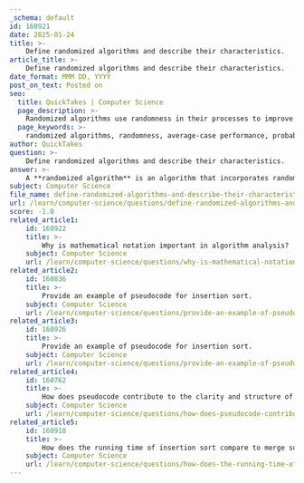 ```yaml
---
_schema: default
id: 160921
date: 2025-01-24
title: >-
    Define randomized algorithms and describe their characteristics.
article_title: >-
    Define randomized algorithms and describe their characteristics.
date_format: MMM DD, YYYY
post_on_text: Posted on
seo:
  title: QuickTakes | Computer Science
  page_description: >-
    Randomized algorithms use randomness in their processes to improve average-case performance, provide probabilistic guarantees, and simplify implementation, including types such as Las Vegas and Monte Carlo algorithms.
  page_keywords: >-
    randomized algorithms, randomness, average-case performance, probabilistic guarantees, simplicity, efficiency, Las Vegas algorithms, Monte Carlo algorithms, random quick sort, Karger's algorithm
author: QuickTakes
question: >-
    Define randomized algorithms and describe their characteristics.
answer: >-
    A **randomized algorithm** is an algorithm that incorporates randomness as part of its logic or procedure. This randomness can be used to influence the algorithm's behavior, often leading to improved performance in terms of average-case running time or output quality. Here are some key characteristics of randomized algorithms:\n\n1. **Use of Randomness**: Randomized algorithms utilize random bits as auxiliary input to guide their operations. This randomness can be introduced at various stages of the algorithm, affecting decisions made during execution.\n\n2. **Average-Case Performance**: One of the primary motivations for using randomized algorithms is to achieve good average-case performance. While deterministic algorithms may have a fixed running time for a given input, randomized algorithms can often perform better on average across all possible inputs.\n\n3. **Probabilistic Guarantees**: Randomized algorithms can provide probabilistic guarantees about their outputs. For instance, they may produce correct results with high probability or yield results that are close to the optimal solution.\n\n4. **Simplicity and Efficiency**: Many randomized algorithms are simpler to implement than their deterministic counterparts. They can also lead to more efficient solutions, particularly for complex problems where deterministic approaches may be cumbersome or inefficient.\n\n5. **Types of Randomized Algorithms**: There are two main types of randomized algorithms:\n   - **Las Vegas Algorithms**: These algorithms always produce the correct result, but their running time may vary. An example is randomized quicksort, which selects a pivot randomly and sorts the array based on that pivot.\n   - **Monte Carlo Algorithms**: These algorithms may produce incorrect results with a certain probability, but they have a guaranteed running time. An example is a randomized algorithm for approximating the solution to a problem where exact solutions are computationally expensive.\n\n6. **Examples**: Common examples of randomized algorithms include:\n   - **Randomized Quick Sort**: This algorithm randomly selects a pivot element to partition the array, which helps in achieving better average-case performance.\n   - **Karger's Algorithm**: A randomized algorithm for finding the minimum cut in a graph, which relies on random edge selection.\n\nIn summary, randomized algorithms leverage randomness to enhance performance, simplify design, and provide probabilistic guarantees, making them a powerful tool in algorithm design and analysis.
subject: Computer Science
file_name: define-randomized-algorithms-and-describe-their-characteristics.md
url: /learn/computer-science/questions/define-randomized-algorithms-and-describe-their-characteristics
score: -1.0
related_article1:
    id: 160922
    title: >-
        Why is mathematical notation important in algorithm analysis?
    subject: Computer Science
    url: /learn/computer-science/questions/why-is-mathematical-notation-important-in-algorithm-analysis
related_article2:
    id: 160836
    title: >-
        Provide an example of pseudocode for insertion sort.
    subject: Computer Science
    url: /learn/computer-science/questions/provide-an-example-of-pseudocode-for-insertion-sort
related_article3:
    id: 160926
    title: >-
        Provide an example of pseudocode for insertion sort.
    subject: Computer Science
    url: /learn/computer-science/questions/provide-an-example-of-pseudocode-for-insertion-sort
related_article4:
    id: 160762
    title: >-
        How does pseudocode contribute to the clarity and structure of algorithm design?
    subject: Computer Science
    url: /learn/computer-science/questions/how-does-pseudocode-contribute-to-the-clarity-and-structure-of-algorithm-design
related_article5:
    id: 160918
    title: >-
        How does the running time of insertion sort compare to merge sort?
    subject: Computer Science
    url: /learn/computer-science/questions/how-does-the-running-time-of-insertion-sort-compare-to-merge-sort
---
```


&nbsp;